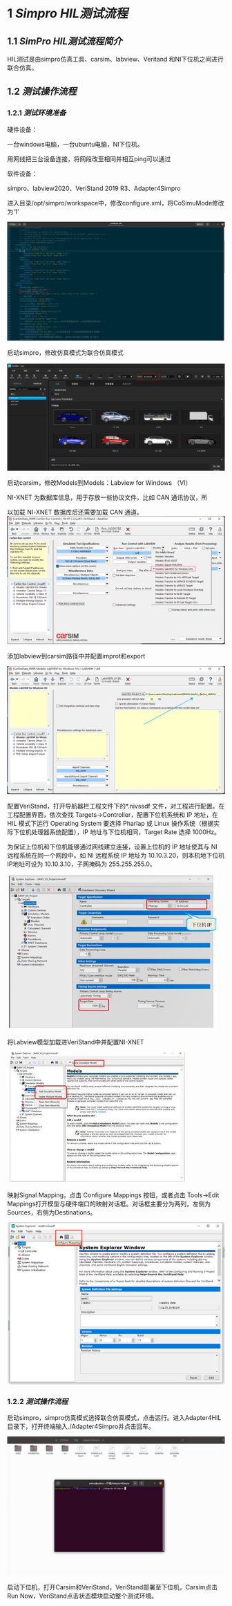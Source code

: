 # **1** ***Simpro HIL测试流程***

## **1.1** ***SimPro HIL测试流程简介***

HIL测试是由simpro仿真工具、carsim、labview、Veritand 和NI下位机之间进行联合仿真。

## **1.2** ***测试操作流程***

### **1.2.1** ***测试环境准备***

硬件设备：

一台windows电脑，一台ubuntu电脑，NI下位机。

用网线把三台设备连接，将网段改至相同并相互ping可以通过

软件设备：

simpro、labview2020、VeriStand 2019 R3、Adapter4Simpro

进入目录/opt/simpro/workspace中，修改configure.xml，将CoSimuMode修改为‘1’

![](..\img\10\image.png)

启动simpro，修改仿真模式为联合仿真模式

![](..\img\10\image1.png)

启动carsim，修改Models到Models：Labview for Windows （VI）

NI-XNET 为数据库信息，用于存放一些协议文件，比如 CAN 通讯协议，所

以加载 NI-XNET 数据库后还需要加载 CAN 通道。![](..\img\10\image2.png)

添加labview到carsim路径中并配置improt和export

![](..\img\10\image3.png)

配置VeriStand，打开导航器栏工程文件下的*.nivssdf 文件，对工程进行配置。在工程配置界面，依次查找 Targets->Controller，配置下位机系统和 IP 地址，在 HIL 模式下运行 Operating System 要选择 Pharlap 或 Linux 操作系统（根据实际下位机处理器系统配置），IP 地址与下位机相同，Target Rate 选择 1000Hz。

为保证上位机和下位机能够通过网线建立连接，设置上位机的 IP 地址使其与 NI 远程系统在同一个网段中。如 NI 远程系统 IP 地址为 10.10.3.20，则本机地下位机 IP地址可设为 10.10.3.10，子网掩码为 255.255.255.0。

![](..\img\10\image4.png)

将Labview模型加载进VeriStand中并配置NI-XNET

![](..\img\10\image5.png)

映射Signal Mapping，点击 Configure Mappings 按钮，或者点击 Tools→Edit Mappings打开模型与硬件端口的映射对话框。对话框主要分为两列，左侧为Sources，右侧为Destinations。

![](..\img\10\image6.png)

### **1.2.2** ***测试操作流程***

启动simpro，simpro仿真模式选择联合仿真模式，点击运行。进入Adapter4HIL目录下，打开终端输入./Adapter4Simpro并点击回车。

![](..\img\10\image7.png)

启动下位机，打开Carsim和VeriStand，VeriStand部署至下位机，Carsim点击Run Now，VeriStand点击状态模块启动整个测试环境。